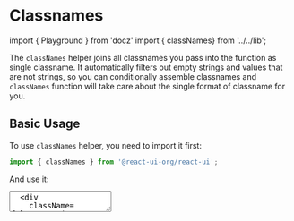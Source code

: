 # Classnames

import { Playground } from 'docz'
import { classNames} from '../../lib';

The `classNames` helper joins all classnames you pass into the function as
single classname. It automatically filters out empty strings and values that
are not strings, so you can conditionally assemble classnames and `classNames`
function will take care about the single format of classname for you.

## Basic Usage

To use `classNames` helper, you need to import it first:

```js
import { classNames } from '@react-ui-org/react-ui';
```

And use it:

<textarea is="docoff-react-preview">
  <div
    className={classNames(
      'd-inline-block',
      Date.now() > 1609455600 && 'text-warning',
      Date.now() > 1622498400 ? 'text-muted' : null,
    )}
  >
    {(new Date()).toLocaleDateString()}
  </div>
</textarea>
